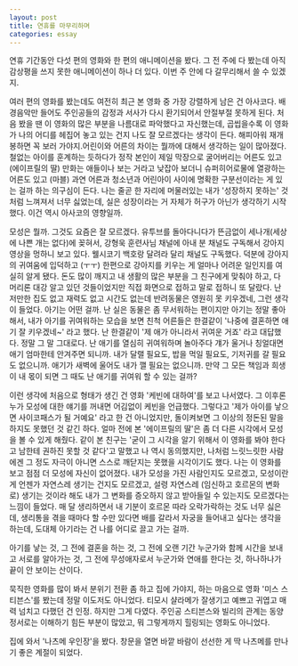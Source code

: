 ```yaml
---
layout: post
title: 연휴를 마무리하며
categories: essay
---
```


연휴 기간동안 다섯 편의 영화와 한 편의 애니메이션을 봤다. 그 전 주에 다 봤는데 아직 감상평을 쓰지 못한 애니메이션이 하나 더 있다. 이번 주 안에 다 갈무리해서 쓸 수 있겠지.

여러 편의 영화를 봤는데도 여전히 최근 본 영화 중 가장 강렬하게 남은 건 아사코다. 배경음악만 들어도 주인공들의 감정과 서사가 다시 환기되어서 안절부절 못하게 된다. 처음 봤을 땐 이 영화의 많은 부분을 나름대로 파악했다고 자신했는데, 곱씹을수록 이 영화가 나의 어디를 헤집어 놓고 있는 건지 나도 잘 모르겠다는 생각이 든다. 해피아워 재개봉하면 꼭 보러 가야지. 
​
어린이와 어른의 차이는 뭘까에 대해서 생각하는 일이 많아졌다.
철없는 아이를 훈계하는 듯하다가 정작 본인이 제일 막장으로 굴어버리는 어른도 있고 (에이프릴의 딸)
만화는 애들이나 보는 거라고 낮잡아 보더니 슈퍼히어로물에 열광하는 어른도 있고 (마블)
과연 어른과 청소년과 어린아이 사이에 명확한 구분선이라는 게 있는 걸까 하는 의구심이 든다.
나는 줄곧 한 자리에 머물러있는 내가 '성장하지 못하는' 것처럼 느껴져서 너무 싫었는데, 실은 성장이라는 거 자체가 허구가 아닌가 생각하기 시작했다. 이건 역시 아사코의 영향일까.​

모성은 뭘까. 그것도 요즘은 잘 모르겠다.
유투브를 돌아다니다가 뜬금없이 세나개(세상에 나쁜 개는 없다)에 꽂혀서, 강형욱 훈련사님 채널에 아내 분 채널도 구독해서 강아지 영상을 멍하니 보고 있다. 웰시코기 백호랑 달려라 달리 채널도 구독했다. 덕분에 강아지의 귀여움에 입덕하고 (ㅜㅜ) 한편으로 강아지를 키우는 게 얼마나 어려운 일인지를 여실히 알게 됐다. 돈도 많이 깨지고 내 생활의 많은 부분을 그 친구에게 맞춰야 하고, 다 머리론 대강 알고 있던 것들이었지만 직접 화면으로 접하고 말로 접하니 또 달랐다. 난 저만한 집도 없고 재력도 없고 시간도 없는데 반려동물은 영원히 못 키우겠네, 그런 생각이 들었다. 아기는 어떤 걸까. 난 실은 동물은 좀 무서워하는 편이지만 아기는 정말 좋아해서, 내가 아기를 귀여워하는 모습을 보면 친척 어른들은 한결같이 '나중에 결혼하면 애기 잘 키우겠네~' 라고 했다. 난 한결같이 '제 애가 아니라서 귀여운 거죠' 라고 대답했다. 정말 그 말 그대로다. 난 애기를 열심히 귀여워하며 놀아주다 걔가 울거나 칭얼대면 애기 엄마한테 안겨주면 되니까. 내가 달랠 필요도, 밥을 먹일 필요도, 기저귀를 갈 필요도 없으니까. 애기가 새벽에 울어도 내가 깰 필요는 없으니까. 만약 그 모든 책임과 희생이 내 몫이 되면 그 때도 난 애기를 귀여워 할 수 있는 걸까?

이런 생각에 처음으로 형태가 생긴 건 영화 '케빈에 대하여'를 보고 나서였다. 그 이후론 누가 모성에 대한 얘기를 꺼내면 어김없이 케빈을 언급했다. 그렇다고 '제가 아이를 낳으면 사이코패스가 될 거예요' 라고 한 건 아니었지만, 돌이켜보면 그 이상의 정돈된 말을 하지도 못했던 것 같긴 하다. 얼마 전에 본 '에이프릴의 딸'은 좀 더 다른 시각에서 모성을 볼 수 있게 해줬다. 같이 본 친구는 '굳이 그 시각을 알기 위해서 이 영화를 봐야 한다고 남한테 권하진 못할 것 같다'고 말했고 나 역시 동의했지만, 나처럼 느릿느릿한 사람에겐 그 정도 자극이 아니면 스스로 깨닫지는 못했을 시각이기도 했다. 나는 이 영화를 보고 점점 더 모성에 자신이 없어졌다. 내가 모성을 가진 사람인지도 모르겠고, 모성이란 게 언젠가 자연스레 생기는 건지도 모르겠고, 설령 자연스레 (임신하고 호르몬의 변화로) 생기는 것이라 해도 내가 그 변화를 증오하지 않고 받아들일 수 있는지도 모르겠다는 느낌이 들었다. 매 달 생리하면서 내 기분이 호르몬 따라 오락가락하는 것도 너무 싫은데, 생리통을 겪을 때마다 할 수만 있다면 배를 갈라서 자궁을 들어내고 싶다는 생각을 하는데, 도대체 아기라는 건 나를 어디로 끌고 가는 걸까. 

아기를 낳는 것, 그 전에 결혼을 하는 것, 그 전에 오랜 기간 누군가와 함께 시간을 보내고 서로를 알아가는 것, 그 전에 무성애자로서 누군가와 연애를 한다는 것, 하나하나가 끝이 안 보이는 산이다.

묵직한 영화를 많이 봐서 분위기 전환 좀 하고 집에 가야지, 하는 마음으로 영화 '미스 스티븐스'를 봤는데 정말 이도저도 아니었다. 티모시 샬라메가 잘생기고 예쁘고 귀엽고 매력 넘치고 다했던 건 인정. 하지만 그게 다였다. 주인공 스티븐스와 빌리의 관계는 동양 정서로는 이해하기 힘든 부분이 많았고, 뭐 그렇게까지 힐링되는 영화도 아니었다. 

집에 와서 '나츠메 우인장'을 봤다. 창문을 열면 바깥 바람이 선선한 게 딱 나츠메를 만나기 좋은 계절이 되었다.